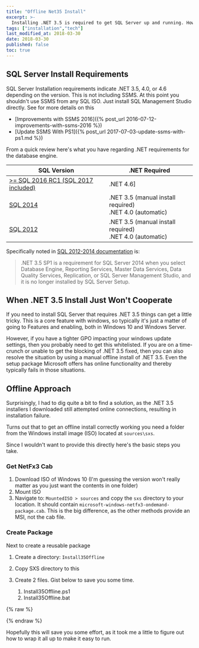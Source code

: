 ```yaml
---
title: "Offline Net35 Install"
excerpt: >-
  Installing .NET 3.5 is required to get SQL Server up and running. However, if you have issues accessing Windows Update, this can be a more painful process to find information on. Here's what I found out for doing an offline install.
tags: ["installation","tech"]
last_modified_at: 2018-03-30
date: 2018-03-30
published: false
toc: true
---
```


## SQL Server Install Requirements

SQL Server Installation requirements indicate .NET 3.5, 4.0, or 4.6 depending on the version. This is not including SSMS. At this point you shouldn't use SSMS from any SQL ISO. Just install SQL Management Studio directly. See  for more details on this
-  [Improvements with SSMS 2016]({% post_url 2016-07-12-improvements-with-ssms-2016 %})
-   [Update SSMS With PS1]({% post_url 2017-07-03-update-ssms-with-ps1.md %})

From a quick review here's what you have regarding .NET requirements for the database engine.

| SQL Version                                                  | .NET Required                                                |
| ------------------------------------------------------------ | ------------------------------------------------------------ |
| [>= SQL 2016 RC1 (SQL 2017 included)](http://bit.ly/2IdFXsv) | .NET 4.6]                                                    |
| [SQL 2014](http://bit.ly/2uxROj5)                            | .NET 3.5 (manual install required)<br />.NET 4.0 (automatic) |
| [SQL 2012](http://bit.ly/2uyUmgH)                            | .NET 3.5 (manual install required)<br />.NET 4.0 (automatic) |

Specifically noted in [SQL 2012-2014 documentation](https://msdn.microsoft.com/library/ms143506(v=sql.120).aspx#Anchor_1) is:

>   .NET 3.5 SP1 is a requirement for SQL Server 2014 when you select Database Engine, Reporting Services, Master Data Services, Data Quality Services, Replication, or SQL Server Management Studio, and it is no longer installed by SQL Server Setup.

## When .NET 3.5 Install Just Won't Cooperate

If you need to install SQL Server that requires .NET 3.5 things can get a little tricky. This is a core feature with windows, so typically it's just a matter of going to Features and enabling, both in Windows 10 and Windows Server.

However, if you have a tighter GPO impacting your windows update settings, then you probably need to get this whitelisted. If you are on a time-crunch or unable to get the blocking of .NET 3.5 fixed, then you can also resolve the situation by using a manual offline install of .NET 3.5. Even the setup package Microsoft offers has online functionality and thereby typically fails in those situations.

## Offline Approach

Surprisingly, I had to dig quite a bit to find a solution, as the .NET 3.5 installers I downloaded still attempted online connections, resulting in installation failure.

Turns out that to get an offline install correctly working you need a folder from the Windows install image (ISO) located at `sources\sxs`.

Since I wouldn't want to provide this directly here's the basic steps you take.

### Get NetFx3 Cab

1.  Download ISO of Windows 10 (I'm guessing the version won't really matter as you just want the contents in one folder)
2.  Mount ISO
3.  Navigate to: `MountedISO > sources` and copy the `sxs` directory to your location. It should contain `microsoft-windows-netfx3-ondemand-package.cab`. This is the big difference, as the other methods provide an MSI, not the cab file.

### Create Package

Next to create a reusable package

1.  Create a directory: `Install35Offline`

2.  Copy SXS directory to this

3.  Create 2 files. Gist below to save you some time.

    1.  Install35Offline.ps1
    2.  Install35Offline.bat

{% raw %}

<script src="https://gist.github.com/sheldonhull/954303c02bf1a5e05b45628dada83f9a.js"></script>

{% endraw %}



Hopefully this will save you some effort, as it took me a little to figure out how to wrap it all up to make it easy to run.